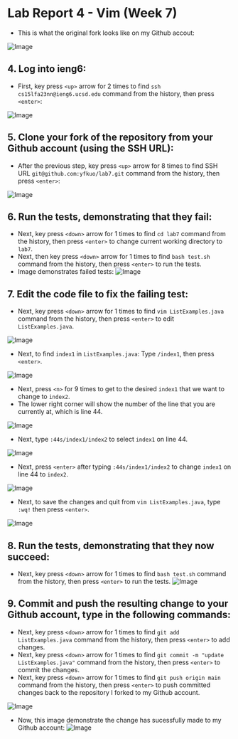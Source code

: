 # Lab Report 4 - Vim (Week 7)

- This is what the original fork looks like on my Github accout:

![Image](originfork.png)


## 4. Log into ieng6:
- First, key press `<up>` arrow for 2 times to find `ssh cs15lfa23nn@ieng6.ucsd.edu` command from the history, then press `<enter>`:

![Image](step4.png)


## 5. Clone your fork of the repository from your Github account (using the SSH URL):
- After the previous step, key press `<up>` arrow for 8 times to find SSH URL `git@github.com:yfkuo/lab7.git` command from the history, then press `<enter>`:

![Image](step5.png)


## 6. Run the tests, demonstrating that they fail:
- Next, key press `<down>` arrow for 1 times to find `cd lab7` command from the history, then press `<enter>` to change current working directory to `lab7`.
- Next, then key press `<down>` arrow for 1 times to find `bash test.sh` command from the history, then press `<enter>` to run the tests.
- Image demonstrates failed tests:
![Image](step6.png)


## 7. Edit the code file to fix the failing test:

- Next, key press `<down>` arrow for 1 times to find `vim ListExamples.java` command from the history, then press `<enter>` to edit `ListExamples.java`.

![Image](step7.1.png)


- Next, to find `index1` in `ListExamples.java`: Type `/index1`, then press `<enter>`.

![Image](step7.2.png)


- Next, press `<n>` for 9 times to get to the desired `index1` that we want to change to `index2`.
- The lower right corner will show the number of the line that you are currently at, which is line 44.

![Image](step7.3.png)


- Next, type `:44s/index1/index2` to select `index1` on line 44.

![Image](step7.4.png)


- Next, press `<enter>` after typing `:44s/index1/index2` to change `index1` on line 44 to `index2`.

![Image](step7.5.png)


- Next, to save the changes and quit from `vim ListExamples.java`, type `:wq!` then press `<enter>`.

![Image](step7.6.png)


## 8. Run the tests, demonstrating that they now succeed:
- Next, key press `<down>` arrow for 1 times to find `bash test.sh` command from the history, then press `<enter>` to run the tests.
![Image](step8.png)


## 9. Commit and push the resulting change to your Github account, type in the following commands:
- Next, key press `<down>` arrow for 1 times to find `git add ListExamples.java` command from the history, then press `<enter>` to add changes.
- Next, key press `<down>` arrow for 1 times to find `git commit -m "update ListExamples.java"` command from the history, then press `<enter>` to commit the changes.
- Next, key press `<down>` arrow for 1 times to find `git push origin main` command from the history, then press `<enter>` to push committed changes back to the repository I forked to my Github account.

![Image](step9.1.png)

- Now, this image demonstrate the change has sucessfully made to my Github account:
![Image](step9.2.png)


  
